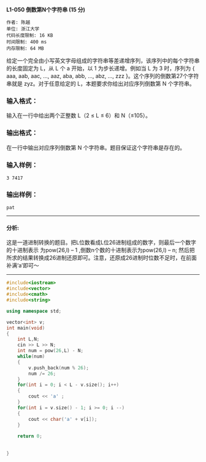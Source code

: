 **L1-050 倒数第N个字符串 (15 分)**

```
作者: 陈越
单位: 浙江大学
代码长度限制: 16 KB
时间限制: 400 ms
内存限制: 64 MB
```

给定一个完全由小写英文字母组成的字符串等差递增序列，该序列中的每个字符串的长度固定为 L，从 L 个 a 开始，以 1 为步长递增。例如当 L 为 3 时，序列为 { aaa, aab, aac, ..., aaz, aba, abb, ..., abz, ..., zzz }。这个序列的倒数第27个字符串就是 zyz。对于任意给定的 L，本题要求你给出对应序列倒数第 N 个字符串。

### 输入格式：

输入在一行中给出两个正整数 L（2 ≤ L ≤ 6）和 N（≤105）。

### 输出格式：

在一行中输出对应序列倒数第 N 个字符串。题目保证这个字符串是存在的。

### 输入样例：

```in
3 7417
```

### 输出样例：

```out
pat
```

---

####  分析:

这是一道进制转换的题目。把L位数看成L位26进制组成的数字，则最后一个数字的十进制表示 为pow(26,l) – 1 ,倒数n个数的十进制表示为pow(26,l) – n;
然后把所求的结果转换成26进制还原即可。注意，还原成26进制时位数不足时，在前面补满‘a’即可～

---

```c++
#include<iostream>
#include<vector>
#include<cmath>
#include<string>

using namespace std;

vector<int> v;
int main(void)
{
    int L,N;
    cin >> L >> N;
    int num = pow(26,L) - N;
    while(num)
    {
        v.push_back(num % 26);
        num /= 26;
    }
    for(int i = 0; i < L - v.size(); i++)
    {
        cout << 'a' ;
    }
    for(int i = v.size() - 1; i >= 0; i --)
    {
        cout << char('a' + v[i]);
    }
    
    return 0;
    
    
}
```

